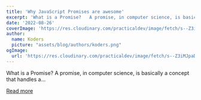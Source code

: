 ```yaml
---
title: 'Why JavaScript Promises are awesome'
excerpt: 'What is a Promise?   A promise, in computer science, is basically a concept that handles a...'
date: '2022-08-26'
coverImage: 'https://res.cloudinary.com/practicaldev/image/fetch/s--Z3iMJpaD--/c_imagga_scale,f_auto,fl_progressive,h_420,q_auto,w_1000/https://dev-to-uploads.s3.amazonaws.com/uploads/articles/u1wa8dic6hiaa4uxg4sg.png'
author:
  name: Koders
  picture: "assets/blog/authors/koders.png"
ogImage:
  url: 'https://res.cloudinary.com/practicaldev/image/fetch/s--Z3iMJpaD--/c_imagga_scale,f_auto,fl_progressive,h_420,q_auto,w_1000/https://dev-to-uploads.s3.amazonaws.com/uploads/articles/u1wa8dic6hiaa4uxg4sg.png'
---
```


What is a Promise?   A promise, in computer science, is basically a concept that handles a...

[Read more](https://dev.to/methmi/why-javascript-promises-are-awesome-4obk)

